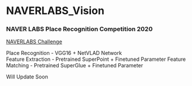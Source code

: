 # NAVERLABS_Vision
### NAVER LABS Place Recognition Competition 2020  
[NAVERLABS Challenge](https://challenge.naverlabs.com/)  
  
  
Place Recognition - VGG16 + NetVLAD Network  
Feature Extraction - Pretrained SuperPoint + Finetuned Parameter
Feature Matching - Pretrained SuperGlue + Finetuned Parameter

Will Update Soon
